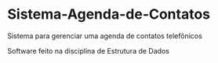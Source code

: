# Sistema-Agenda-de-Contatos
Sistema para gerenciar uma agenda de contatos telefônicos

Software feito na disciplina de Estrutura de Dados
